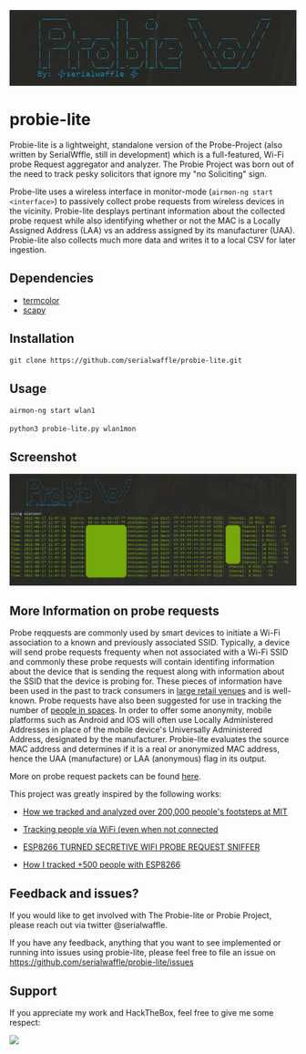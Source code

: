 ![Probie-Lite](https://raw.githubusercontent.com/serialwaffle/probie-lite/main/probie.png)

# probie-lite
Probie-lite is a lightweight, standalone version of the Probe-Project (also written by SerialWffle, still in development) which is a full-featured, Wi-Fi probe Request aggregator and analyzer. The Probie Project was born out of the need to track pesky solicitors that ignore my "no Soliciting" sign.   

Probe-lite uses a wireless interface in monitor-mode (```airmon-ng start <interface>```) to passively collect probe requests from wireless devices in the vicinity.  Probie-lite desplays pertinant information about the collected probe request while also identifying whether or not the MAC is a Locally Assigned Address (LAA) vs an address assigned by its manufacturer (UAA).  Probie-lite also collects much more data and writes it to a local CSV for later ingestion.    


## Dependencies
- [termcolor](https://pypi.org/project/termcolor/)
- [scapy](https://pypi.org/project/scapy/)

## Installation
```
git clone https://github.com/serialwaffle/probie-lite.git
```

## Usage
```
airmon-ng start wlan1

python3 probie-lite.py wlan1mon
```

## Screenshot

![Probie-Lite in action](https://raw.githubusercontent.com/serialwaffle/probie-lite/main/pl_example.png)

## More Information on probe requests 

Probe reqquests are commonly used by smart devices to initiate a Wi-Fi association to a known and previously associated SSID.  Typically, a device will send probe requests frequenty when not associated with a Wi-Fi SSID and commonly these probe requests will contain identifing information about the device that is sending the request along with information about the SSID that the device is probing for.  These pieces of information have been used in the past to track consumers in [large retail venues](https://medium.com/@brannondorsey/wi-fi-is-broken-3f6054210fa5) and is well-known.  Probe requests have also been suggested for use in tracking the number of [people in spaces](https://ieeexplore.ieee.org/stamp/stamp.jsp?tp=&arnumber=8747391).  In order to offer some anonymity, mobile platforms such as Android and IOS will often use Locally Administered Addresses in place of the mobile device's Universally Administered Address, designated by the manufacturer.  Probie-lite evaluates the source MAC address and determines if it is a real or anonymized MAC address, hence the UAA (manufacture) or LAA (anonymous) flag in its output. 

More on probe request packets can be found [here](https://en.wikipedia.org/wiki/IEEE_802.11#Management_frames).


This project was greatly inspired by the following works:

- [How we tracked and analyzed over 200,000 people's footsteps at MIT](https://www.freecodecamp.org/news/tracking-analyzing-over-200-000-peoples-every-step-at-mit-e736a507ddbf/)

- [Tracking people via WiFi (even when not connected](https://www.crc.id.au/tracking-people-via-wifi-even-when-not-connected/)

- [ESP8266 TURNED SECRETIVE WIFI PROBE REQUEST SNIFFER](https://hackaday.com/tag/probe-requests/)

- [How I tracked +500 people with ESP8266](https://hackaday.io/project/174644-how-i-tracked-500-people-with-esp8266)

## Feedback and issues? 
If you would like to get involved with The Probie-lite or Probie Project, please reach out via twitter @serialwaffle. 

If you have any feedback, anything that you want to see implemented or running into issues using probie-lite, please feel free to file an issue on https://github.com/serialwaffle/probie-lite/issues   

## Support 
If you appreciate my work and HackTheBox, feel free to give me some respect:  

<a href="https://www.hackthebox.eu/profile/5305"><img src="https://www.hackthebox.eu/badge/image/5305" width="150"></a>
